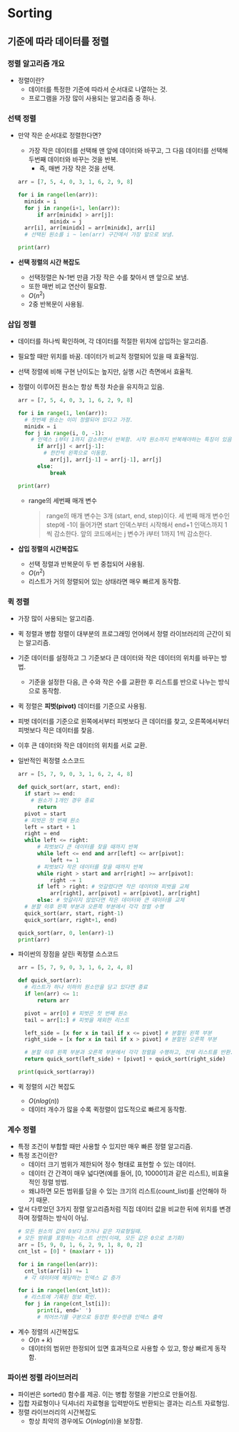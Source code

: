 Sorting
==========
## 기준에 따라 데이터를 정렬
### 정렬 알고리즘 개요
- 정렬이란?
  - 데이터를 특정한 기준에 따라서 순서대로 나열하는 것.
  - 프로그램을 가장 많이 사용되는 알고리즘 중 하나.

### 선택 정렬
- 만약 작은 순서대로 정렬한다면?
  - 가장 작은 데이터를 선택해 맨 앞에 데이터와 바꾸고, 그 다음 데이터를 선택해 두번째 데이터와 바꾸는 것을 반복.
    - 즉, 매번 가장 작은 것을 선택.
  ```python
  arr = [7, 5, 4, 0, 3, 1, 6, 2, 9, 8]

  for i in range(len(arr)):
    minidx = i
    for j in range(i+1, len(arr)):
        if arr[minidx] > arr[j]:
            minidx = j
    arr[i], arr[minidx] = arr[minidx], arr[i] 
    # 선택된 원소를 i ~ len(arr) 구간에서 가장 앞으로 보냄.

  print(arr)
  ```

- **선택 정렬의 시간 복잡도**
  - 선택정렬은 N-1번 만큼 가장 작은 수를 찾아서 맨 앞으로 보냄.
  - 또한 매번 비교 연산이 필요함.
  - $O(n^2)$
  - 2중 반복문이 사용됨.

### 삽입 정렬
- 데이터를 하나씩 확인하며, 각 데이터를 적절한 위치에 삽입하는 알고리즘.
- 필요할 때만 위치를 바꿈. 데이터가 비교적 정렬되어 있을 때 효율적임. 
- 선택 정렬에 비해 구현 난이도는 높지만, 실행 시간 측면에서 효율적.
- 정렬이 이루어진 원소는 항상 특정 차순을 유지하고 있음.
  
  ```python
  arr = [7, 5, 4, 0, 3, 1, 6, 2, 9, 8]

  for i in range(1, len(arr)): 
    # 첫번째 원소는 이미 정렬되어 있다고 가정.
    minidx = i
    for j in range(i, 0, -1): 
      # 인덱스 i부터 1까지 감소하면서 반복함. 시작 원소까지 반복해야하는 특징이 있음.
        if arr[j] < arr[j-1]: 
          # 한칸씩 왼쪽으로 이동함. 
            arr[j], arr[j-1] = arr[j-1], arr[j]
        else:
            break

  print(arr)
  ```
  - range의 세번째 매개 변수
    > range의 매개 변수는 3개 (start, end, step)이다. 세 번째 매개 변수인 step에 -1이 들어가면 start 인덱스부터 시작해서 end+1 인덱스까지 1씩 감소한다. 앞의 코드에서는 j 변수가 i부터 1까지 1씩 감소한다.




- **삽입 정렬의 시간복잡도**
  - 선택 정렬과 반복문이 두 번 중첩되어 사용됨.
  - $O(n^2)$
  - 리스트가 거의 정렬되어 있는 상태라면 매우 빠르게 동작함.

### 퀵 정렬
- 가장 많이 사용되는 알고리즘.
- 퀵 정렬과 병합 정렬이 대부분의 프로그래밍 언어에서 정렬 라이브러리의 근간이 되는 알고리즘.
- 기준 데이터를 설정하고 그 기준보다 큰 데이터와 작은 데이터의 위치를 바꾸는 방법.
  - 기준을 설정한 다음, 큰 수와 작은 수를 교환한 후 리스트를 반으로 나누는 방식으로 동작함.
- 퀵 정렬은 **피벗(pivot)** 데이터를 기준으로 사용됨.
- 피벗 데이터를 기준으로 왼쪽에서부터 피벗보다 큰 데이터를 찾고, 오른쪽에서부터 피벗보다 작은 데이터를 찾음.
- 이후 큰 데이터와 작은 데이터의 위치를 서로 교환.
- 일반적인 퀵정렬 소스코드

  ```python
  arr = [5, 7, 9, 0, 3, 1, 6, 2, 4, 8]

  def quick_sort(arr, start, end):
    if start >= end: 
      # 원소가 1개인 경우 종료
        return
    pivot = start 
    # 피벗은 첫 번째 원소
    left = start + 1
    right = end
    while left <= right:
        # 피벗보다 큰 데이터를 찾을 때까지 반복
        while left <= end and arr[left] <= arr[pivot]:
            left += 1
        # 피벗보다 작은 데이터를 찾을 때까지 반복
        while right > start and arr[right] >= arr[pivot]:
            right -= 1
        if left > right: # 엇갈렸다면 작은 데이터와 피벗을 교체
            arr[right], arr[pivot] = arr[pivot], arr[right]
        else: # 엇갈리지 않았다면 작은 데이터와 큰 데이터를 교체
    # 분할 이후 왼쪽 부분과 오른쪽 부분에서 각각 정렬 수행
    quick_sort(arr, start, right-1)
    quick_sort(arr, right+1, end)

  quick_sort(arr, 0, len(arr)-1)
  print(arr)
  ```
- 파이썬의 장점을 살린i 퀵정렬 소스코드
  ```python
  arr = [5, 7, 9, 0, 3, 1, 6, 2, 4, 8]

  def quick_sort(arr):
    # 리스트가 하나 이하의 원소만을 담고 있다면 종료
    if len(arr) <= 1:
        return arr

    pivot = arr[0] # 피벗은 첫 번째 원소
    tail = arr[1:] # 피벗을 제외한 리스트
  
    left_side = [x for x in tail if x <= pivot] # 분할된 왼쪽 부분
    right_side = [x for x in tail if x > pivot] # 분할된 오른쪽 부분

    # 분할 이후 왼쪽 부분과 오른쪽 부분에서 각각 정렬을 수행하고, 전체 리스트를 반환.
    return quick_sort(left_side) + [pivot] + quick_sort(right_side)

  print(quick_sort(array))
  ```
- 퀵 정렬의 시간 복잡도
  - $O(nlog(n))$
  - 데이터 개수가 많을 수록 퀵정렬이 압도적으로 빠르게 동작함.

### 계수 정렬
- 특정 조건이 부합할 때만 사용할 수 있지만 매우 빠른 정렬 알고리즘.
- 특정 조건이란?
  - 데이터 크기 범위가 제한되어 정수 형태로 표현할 수 있는 데이터.
  - 데이터 간 간격이 매우 넓다면(예를 들어, [0, 100001]과 같은 리스트), 비효율적인 정렬 방법.
  - 왜냐하면 모든 범위를 담을 수 있는 크기의 리스트(count_list)를 선언해야 하기 때문.
- 앞서 다루었던 3가지 정렬 알고리즘처럼 직접 데이터 값을 비교한 뒤에 위치를 변경하며 정렬하는 방식이 아님.
  ```python
  # 모든 원소의 값이 0보다 크거나 같은 자료형일때.
  # 모든 범위를 포함하는 리스트 선언(이때, 모든 값은 0으로 초기화)
  arr = [5, 9, 0, 1, 6, 2, 9, 1, 8, 0, 2]
  cnt_lst = [0] * (max(arr + 1))

  for i in range(len(arr)):
    cnt_lst(arr[i]) += 1 
    # 각 데이터에 해당하는 인덱스 값 증가

  for i in range(len(cnt_lst)): 
    # 리스트에 기록된 정보 확인.
    for j in range(cnt_lst[i]):
        print(i, end=' ') 
        # 띄어쓰기를 구분으로 등장한 횟수만큼 인덱스 출력
  ```
- 계수 정렬의 시간복잡도
  - $O(n + k)$
  - 데이터의 범위만 한정되어 있면 효과적으로 사용할 수 있고, 항상 빠르게 동작함.

### 파이썬 정렬 라이브러리
- 파이썬은 sorted() 함수를 제공. 이는 병합 정렬을 기반으로 만들어짐.
- 집합 자료형이나 딕셔너리 자료형을 입력받아도 반환되는 결과는 리스트 자료형임.
- 정렬 라이브러리의 시간복잡도
  - 항상 최악의 경우에도 $O(nlog(n))$을 보장함.